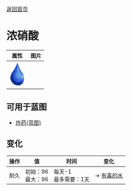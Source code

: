 [返回首页](index.md)  
# 浓硝酸  
>   
  
  属性  |   图片   
 ----  |  ----:   
   |  ![](Sprite/Thirst.png)   
  
## 可用于蓝图  
- [炸药(蓝图)](Bp_Dynamite.md)  
  
  
## 变化  
操作  |  值  |  时间  |  变化  
----  |  ----  |  ----  |  ----  
耐久  |  初始：96<br>最大：96  |  每天-1<br>最多需要：1天  |  → [有毒的水](LQ_WaterToxic.md)  
